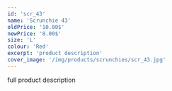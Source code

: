```yaml
---
id: 'scr_43'
name: 'Scrunchie 43'
oldPrice: '10.00$'
newPrice: '8.00$'
size: 'L'
colour: 'Red'
excerpt: 'product description'
cover_image: '/img/products/scrunchies/scr_43.jpg'
---
```

full product description
